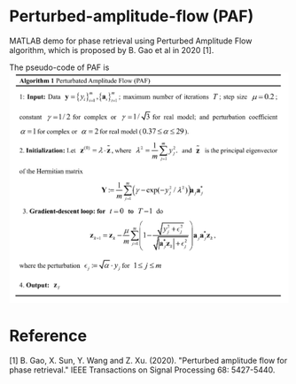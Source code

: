 # Perturbed-amplitude-flow (PAF)
MATLAB demo for phase retrieval using Perturbed Amplitude Flow algorithm, which is proposed by B. Gao et al in 2020 [1].

The pseudo-code of PAF is ![](https://github.com/Ford666/Perturbed-amplitude-flow/blob/main/images/PAF.png) 



# Reference
[1] B. Gao, X. Sun, Y. Wang and Z. Xu. (2020). "Perturbed amplitude flow for phase retrieval." IEEE Transactions on Signal Processing 68: 5427-5440.





